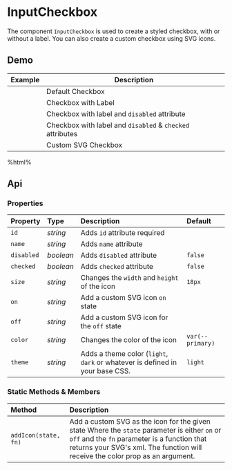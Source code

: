 # InputCheckbox

The component `InputCheckbox` is used to create a styled checkbox, with or without a label. You can also create a custom checkbox using SVG icons.

## Demo

<table class="example">
  <thead>
    <tr>
      <th>Example</th>
      <th>Description</th>
    </tr>
  </thead>
  <tbody>
    <tr>
      <td>
        <input-checkbox id="checkbox-example-1"></input-checkbox>
      </td>
      <td>
        <span id="checkbox-example-tooltip-1">Default Checkbox</span>
      </td>
    </tr>
    <tr>
      <td>
        <input-checkbox
          id="checkbox-example-2"
          label="Label">
        </input-checkbox>
      </td>
      <td>
        <span id="checkbox-example-tooltip-2">Checkbox with Label</span>
      </td>
    </tr>
    <tr>
      <td>
        <input-checkbox
          id="checkbox-example-3"
          label="Disabled"
          disabled>
        </input-checkbox>
      </td>
      <td>
        <span id="checkbox-example-tooltip-3">
          Checkbox with label and <code>disabled</code> attribute
        </span>
      </td>
    </tr>
    <tr>
      <td>
        <input-checkbox
          id="checkbox-example-4"
          label="Disabled and Checked"
          disabled
          checked>
        </input-checkbox>
      </td>
      <td>
        <span id="checkbox-example-tooltip-4">
          Checkbox with label and <code>disabled</code> & <code>checked</code> attributes
        </span>
      </td>
    </tr>
    <tr>
      <td>
        <input-checkbox
          id="checkbox-example-5"
          size="25px"
          on="./sprite.svg#custom_on"
          off="./sprite.svg#custom_off">
        </input-checkbox>
      </td>
      <td>
        <span id="checkbox-example-tooltip-5">
          Custom SVG Checkbox
        </span>
      </td>
    </tr>
  </tbody>
</table>

%html%

## Api

### Properties

| Property | Type | Description | Default |
| :--- | :--- | :--- | :--- |
| `id` | *string* | Adds `id` attribute <span class="req">required</span> |  |
| `name` | *string* | Adds `name` attribute |  |
| `disabled` | *boolean* | Adds `disabled` attribute | `false` |
| `checked` | *boolean* | Adds `checked` attribute | `false` |
| `size` | *string* | Changes the `width` and `height` of the icon | `18px` |
| `on` | *string* | Add a custom SVG icon `on` state |  |
| `off` | *string* | Add a custom SVG icon for the `off` state |  |
| `color` | *string* | Changes the color of the icon | `var(--primary)` |
| `theme` | *string* | Adds a theme color (`light`, `dark` or whatever is defined in your base CSS. | `light` |

### Static Methods & Members

| Method | Description |
| :--- | :--- |
| `addIcon(state, fn)` | Add a custom SVG as the icon for the given state Where the `state` parameter is either `on` or `off` and the `fn` parameter is a function that returns your SVG's xml. The function will receive the color prop as an argument. |
